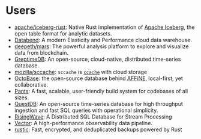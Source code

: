 # Users

- [apache/iceberg-rust](https://github.com/apache/iceberg-rust/): Native Rust implementation of [Apache Iceberg](https://iceberg.apache.org/), the open table format for analytic datasets.
- [Databend](https://github.com/datafuselabs/databend/): A modern Elasticity and Performance cloud data warehouse.
- [deepeth/mars](https://github.com/deepeth/mars): The powerful analysis platform to explore and visualize data from blockchain.
- [GreptimeDB](https://github.com/GreptimeTeam/greptimedb): An open-source, cloud-native, distributed time-series database.
- [mozilla/sccache](https://github.com/mozilla/sccache/): `sccache` is [`ccache`](https://github.com/ccache/ccache) with cloud storage
- [OctoBase](https://github.com/toeverything/OctoBase): the open-source database behind [AFFiNE](https://github.com/toeverything/affine), local-first, yet collaborative.
- [Pants](https://github.com/pantsbuild/pants): A fast, scalable, user-friendly build system for codebases of all sizes.
- [QuestDB](https://github.com/questdb/questdb): An open-source time-series database for high throughput ingestion and fast SQL queries with operational simplicity.
- [RisingWave](https://github.com/risingwavelabs/risingwave): A Distributed SQL Database for Stream Processing
- [Vector](https://github.com/vectordotdev/vector): A high-performance observability data pipeline.
- [rustic](https://github.com/rustic-rs/rustic): Fast, encrypted, and deduplicated backups powered by Rust
